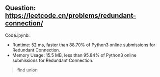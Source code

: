 ## Question: https://leetcode.cn/problems/redundant-connection/

Code.ipynb:
* Runtime: 52 ms, faster than 88.70% of Python3 online submissions for Redundant Connection.
* Memory Usage: 15.5 MB, less than 95.84% of Python3 online submissions for Redundant Connection.
> find union